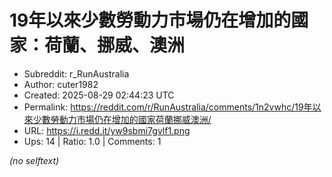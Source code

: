# 19年以來少數勞動力市場仍在增加的國家：荷蘭、挪威、澳洲

- Subreddit: r_RunAustralia
- Author: cuter1982
- Created: 2025-08-29 02:44:23 UTC
- Permalink: https://reddit.com/r/RunAustralia/comments/1n2vwhc/19年以來少數勞動力市場仍在增加的國家荷蘭挪威澳洲/
- URL: https://i.redd.it/yw9sbmi7gvlf1.png
- Ups: 14 | Ratio: 1.0 | Comments: 1

_(no selftext)_

